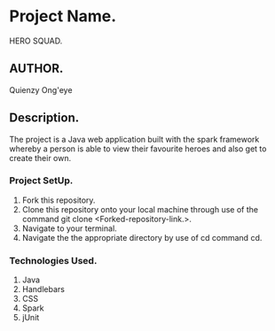 # Project Name.
HERO SQUAD.

## AUTHOR.
Quienzy Ong'eye

## Description.
The project is a Java web application built with the spark framework whereby a person is able to view their favourite heroes and also get to create their own.

### Project SetUp.
1. Fork this repository.
2. Clone this repository onto your local machine through use of the command git clone <Forked-repository-link.>.
3. Navigate to your terminal.
4. Navigate the the appropriate directory by use of cd command cd<root-folder>.

### Technologies Used.
1. Java
2. Handlebars
3. CSS
4. Spark
5. jUnit

